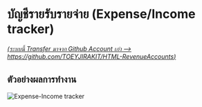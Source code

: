 # บัญชีรายรับรายจ่าย (Expense/Income tracker)

###### [(ระบบนี้ Transfer มาจาก Github Account เก่า --> https://github.com/TOEYJIRAKIT/HTML-RevenueAccounts)](https://github.com/TOEYJIRAKIT/HTML-RevenueAccounts)

## ตัวอย่างผลการทำงาน
![Expense-Income tracker](https://github.com/user-attachments/assets/70d83645-c2df-45f2-be0f-957ff45635eb)

